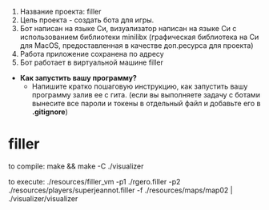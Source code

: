 1. Название проекта: filler
2. Цель проекта - создать бота для игры.
3. Бот написан на языке Си, визуализатор написан на языке Си с использованием библиотеки minilibx (графическая библиотека на Си для MacOS, предоставленная в качестве доп.ресурса для проекта)
4. Работа приложение сохранена по адресу
5. Бот работает в виртуальной машине filler

- **Как запустить вашу программу?**
    - Напишите кратко пошаговую инструкцию, как запустить вашу программу залив ее с гита. (если вы выполняете задачу с ботами вынесите все пароли и токены в отдельный файл и добавьте его в **.gitignore**)




# filler
to compile:
make && make -C ./visualizer

to execute:
./resources/filler_vm -p1 ./rgero.filler -p2 ./resources/players/superjeannot.filler -f ./resources/maps/map02 | ./visualizer/visualizer